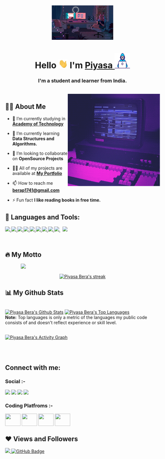 <p align="center">
  <img src="https://github.com/Piyasa17/Piyasa17/blob/main/Debbie%20Balboa%20(1).gif" width="200px">
</p>


<h1 align="center"> Hello <img src="https://github.com/AkashSingh3031/AkashSingh3031/blob/main/images/Hi.gif" width="30px" height="30px" style="max-width:100%;">  I'm <a href="#">Piyasa </a> <img src="https://github.com/AkashSingh3031/AkashSingh3031/blob/main/images/Developer.gif" width="50px" height="50px"></h1>
<h3 align="center">I'm a student and learner from India.</h3>

<br>

<img align='right' src="https://github.com/TridibD004/TridibD004/blob/master/src/%E3%83%9B%E3%83%AD%E3%82%B0%E3%83%A9%E3%83%A0%E3%82%B5%E3%83%B3%E3%83%89%E3%82%A4%E3%83%83%E3%83%81.gif" width="300">


## 🙋‍♂️ About Me

- 🔭 I’m currently studying in **[Academy of Technology](https://aot.edu.in)**

- 🌱 I’m currently learning **Data Structures and Algorithms.**

- 👯 I’m looking to collaborate on **OpenSource Projects**

- 👨‍💻 All of my projects are available at **[My Portfolio]()**

- 📫 How to reach me **berap1741@gmail.com**

- ⚡ Fun fact **I like reading books in free time.**

## 🚀 Languages and Tools:

<p align="left"> 
    <a href="https://www.cprogramming.com/" target="_blank"> <img src="https://img.icons8.com/color/48/000000/c-programming.png"/> </a>
    <a href="https://www.cprogramming.com/" target="_blank"> <img src="https://img.icons8.com/color/48/000000/c-plus-plus-logo.png"/> </a>
    <a href="https://www.python.org/" target="_blank"> <img src="https://img.icons8.com/color/48/000000/python--v1.png"/> </a> 
    <a href="https://html.com/" target="_blank"> <img src="https://img.icons8.com/color/48/000000/html-5--v1.png"/> </a> 
    <a href="https://web.dev/learn/css/" target="_blank"> <img src="https://img.icons8.com/color/48/000000/css3.png"/> </a> 
    <a href="https://www.linux.org/" target="_blank"> <img src="https://img.icons8.com/color/48/000000/no-linux.png"/> </a> 
    <a href="https://notepad-plus-plus.org/downloads/" target="_blank"> <img src="https://img.icons8.com/color/48/000000/notepad-plus-plus.png"/> </a> 
    <a href="https://www.cloudskillsboost.google/" target="_blank"> <img src="https://img.icons8.com/color/48/000000/google-cloud.png"/> </a> 
    <a style="padding-right:8px;" href="https://www.codechef.com/" target="_blank"> <img src="https://img.icons8.com/color/48/000000/codechef.png"/> </a> 
    <a style="padding-right:8px;" href="#" target="_blank"> <img src="https://img.icons8.com/color/48/000000/open-source--v1.png"/> </a>
    <a href="https://www.mongodb.com/" target="_blank"> </a> 
    <a href="https://firebase.google.com/" target="_blank"> </a> 
    <a href="https://postman.com" target="_blank"> </a>   
    <a href="https://git-scm.com/" target="_blank"> </a> 
    <a href="https://www.jenkins.io" target="_blank"> </a> 
    <a href="https://redux.js.org" target="_blank"> </a>
    <a href="https://expressjs.com" target="_blank"> </a>
</p>

<!-- [![React Badge](https://img.shields.io/badge/-React-61DBFB?style=for-the-badge&labelColor=black&logo=react&logoColor=61DBFB)](#)  [![Javascript Badge](https://img.shields.io/badge/-Javascript-F0DB4F?style=for-the-badge&labelColor=black&logo=javascript&logoColor=F0DB4F)](#) [![Typescript Badge](https://img.shields.io/badge/-Typescript-007acc?style=for-the-badge&labelColor=black&logo=typescript&logoColor=007acc)](#) [![Nodejs Badge](https://img.shields.io/badge/-Nodejs-3C873A?style=for-the-badge&labelColor=black&logo=node.js&logoColor=3C873A)](#) [![GraphQL Badge](https://img.shields.io/badge/-GraphQl-e535ab?style=for-the-badge&labelColor=black&logo=node.js&logoColor=e535ab)](#) -->
<br/>

## 🔥 My Motto


&nbsp; &nbsp; &nbsp; &nbsp; &nbsp; &nbsp;&nbsp; <img  src="https://readme-typing-svg.herokuapp.com?font=Soucre+Code+Pro&duration=1700&color=AC33FF&background=000000&multiline=true&width=650&height=220&lines=while(true);..+brain.init();..+if(+world.contains(open_source));....++s+%3D+open_source.login(Piyasa17);....+s.explore();....+s.learn();....+s.contribute()"/>


<p align="center">
    <a href="https://github.com/Piyasa17/github-readme-streak-stats">
        <img title="🔥 Get streak stats for your profile at git.io/streak-stats" alt="Piyasa Bera's streak" src="https://github-readme-streak-stats.herokuapp.com/?user=Piyasa17&theme=buefy-dark&hide_border=true&stroke=0000&background=060A0CD0"/>
    </a>
</p>

## 📊 My Github Stats

  <br/>
    <a href="https://github.com/Piyasa17/github-readme-stats"><img alt="Piyasa Bera's Github Stats" src="https://github-readme-stats.vercel.app/api?username=Piyasa17&show_icons=true&count_private=true&theme=jolly&hide_border=true&bg_color=0D1117" /></a>
  <a href="https://github.com/Piyasa17/github-readme-stats"><img alt="Piyasa Bera's Top Languages" src="https://github-readme-stats.vercel.app/api/top-langs/?username=Piyasa17&langs_count=8&count_private=true&layout=compact&theme=neon-dark&hide_border=true&bg_color=0D1117" /></a>
  <br/>
  <b>Note:</b> Top languages is only a metric of the languages my public code consists of and doesn't reflect experience or skill level.


<br/>
<br/>

<a href="https://github.com/Piyasa17/github-readme-activity-graph"><img alt="Piyasa Bera's Activity Graph" src="https://activity-graph.herokuapp.com/graph?username=Piyasa17&bg_color=0D1117&color=AC33FF&line=FF33A2&point=FFFFFF&hide_border=true" /></a>

<br/>
<br/>

## Connect with me:

### Social :- 
<p align="left">

<a href = "https://www.linkedin.com/in/piyasa-bera-928b09206"><img src="https://img.icons8.com/fluent/48/000000/linkedin.png"/></a>
<a href = "https://twitter.com/BeraPiyasa?t=89-v7BpI8BkY3DsimcWduQ&s=08"><img src="https://img.icons8.com/fluent/48/000000/twitter.png"/></a>
<a href = "https://www.instagram.com/invites/contact/?i=1cp6wlfevgk6z&utm_content=kbnookk"><img src="https://img.icons8.com/fluent/48/000000/instagram-new.png"/></a>
<a href = "https://www.facebook.com/piyasa.bera.94"><img src="https://img.icons8.com/color/48/000000/facebook-new.png"/></a>

</p>

### Coding Platfroms :- 
<p align="left">
<a href = "https://www.codechef.com/users/piyasa_1741"><img align="center"
                        src="https://cdn.jsdelivr.net/npm/simple-icons@3.1.0/icons/codechef.svg"
                        height="40" width="50" /></a>
<a href = "https://www.hackerrank.com/berap1741"><img align="center"
                        src="https://github.com/rahuldkjain/github-profile-readme-generator/blob/master/src/images/icons/Social/hackerrank.svg"
                        height="40" width="50" /></a>
<a href = "https://leetcode.com/PiyasaBera/"><img align="center"
                        src="https://github.com/rahuldkjain/github-profile-readme-generator/blob/master/src/images/icons/Social/leet-code.svg"
                        height="40" width="50" /></a>
 <a href = "https://auth.geeksforgeeks.org/user/piyasa1741/practice"><img align="center"
                        src="https://github.com/rahuldkjain/github-profile-readme-generator/blob/master/src/images/icons/Social/geeks-for-geeks.svg"
                        height="40" width="50" /></a>
 
</p>

## ❤ Views and Followers
<a href="https://github.com/Meghna-DAS/github-profile-views-counter">
    <img src="https://komarev.com/ghpvc/?username=Piyasa17">
</a>
<a href="https://github.com/Piyasa17?tab=followers"> <img src="https://img.shields.io/github/followers/Piyasa17?label=Followers&style=social" alt="GitHub Badge"></a>
